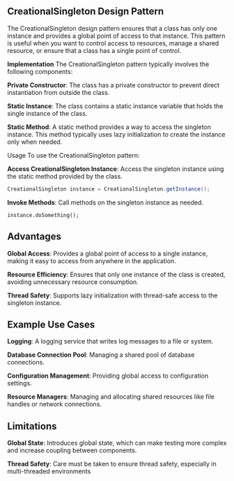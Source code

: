 ## CreationalSingleton Design Pattern
The CreationalSingleton design pattern ensures that a class has only one instance and provides a global point of access to that instance. This pattern is useful when you want to control access to resources, manage a shared resource, or ensure that a class has a single point of control.

**Implementation**
The CreationalSingleton pattern typically involves the following components:

**Private Constructor**: The class has a private constructor to prevent direct instantiation from outside the class.

**Static Instance**: The class contains a static instance variable that holds the single instance of the class.

**Static Method**: A static method provides a way to access the singleton instance. This method typically uses lazy initialization to create the instance only when needed.

Usage
To use the CreationalSingleton pattern:

**Access CreationalSingleton Instance**: Access the singleton instance using the static method provided by the class.

```java
CreationalSingleton instance = CreationalSingleton.getInstance();
```
**Invoke Methods**: Call methods on the singleton instance as needed.

```
instance.doSomething();
```
## Advantages
**Global Access**: Provides a global point of access to a single instance, making it easy to access from anywhere in the application.

**Resource Efficiency**: Ensures that only one instance of the class is created, avoiding unnecessary resource consumption.

**Thread Safety**: Supports lazy initialization with thread-safe access to the singleton instance.

## Example Use Cases

**Logging**: A logging service that writes log messages to a file or system.

**Database Connection Pool**: Managing a shared pool of database connections.

**Configuration Management**: Providing global access to configuration settings.

**Resource Managers**: Managing and allocating shared resources like file handles or network connections.

## Limitations
**Global State**: Introduces global state, which can make testing more complex and increase coupling between components.

**Thread Safety**: Care must be taken to ensure thread safety, especially in multi-threaded environments